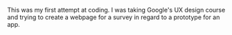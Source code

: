 This was my first attempt at coding. I was taking Google's UX design course and trying to create a webpage for a survey in regard to a prototype for an app.
